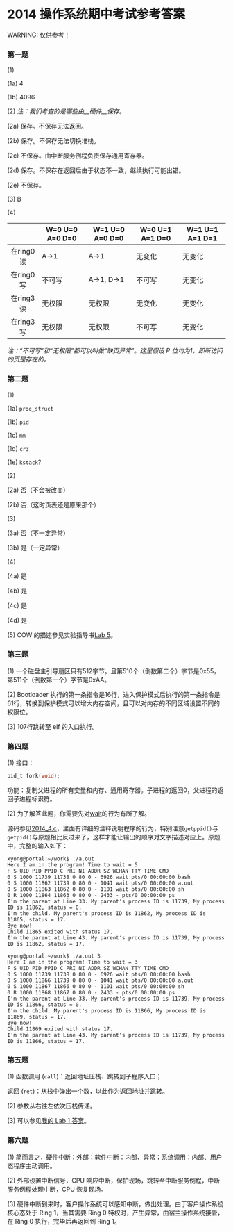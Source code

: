 # 2014 操作系统期中考试参考答案

WARNING: 仅供参考！

### 第一题

(1)

(1a) 4

(1b) 4096

(2) *注：我们考查的是哪些由__硬件__保存。*

(2a) 保存。不保存无法返回。

(2b) 保存。不保存无法切换堆栈。

(2c) 不保存。由中断服务例程负责保存通用寄存器。

(2d) 保存。不保存在返回后由于状态不一致，继续执行可能出错。

(2e) 不保存。

(3) B

(4)

|    | W=0 U=0 A=0 D=0 | W=1 U=0 A=0 D=0 | W=0 U=1 A=1 D=0 | W=1 U=1 A=1 D=1 |
|:--:| --------------- | --------------- | --------------- | --------------- |
|在ring0读|A→1  |A→1      |无变化|无变化|
|在ring0写|不可写|A→1, D→1 |不可写|无变化|
|在ring3读|无权限|无权限    |无变化|无变化|
|在ring3写|无权限|无权限    |不可写|无变化|

*注：“不可写”和“无权限”都可以叫做“缺页异常”。这里假设 P 位均为1，即所访问的页是存在的。*

### 第二题

(1)

(1a) `proc_struct`

(1b) `pid`

(1c) `mm`

(1d) `cr3`

(1e) `kstack`?

(2)

(2a) 否（不会被改变）

(2b) 否（这时页表还是原来那个）

(3)

(3a) 否（不一定异常）

(3b) 是（一定异常）

(4)

(4a) 是

(4b) 是

(4c) 是

(4d) 是

(5) COW 的描述参见实验指导书[Lab 5](https://objectkuan.gitbooks.io/ucore-docs/content/lab5/lab5_2_1_exercises.html)。

### 第三题

(1) 一个磁盘主引导扇区只有512字节。且第510个（倒数第二个）字节是0x55， 第511个（倒数第一个）字节是0xAA。

(2) Bootloader 执行的第一条指令是16行，进入保护模式后执行的第一条指令是61行，转换到保护模式可以增大内存空间，且可以对内存的不同区域设置不同的权限位。

(3) 107行跳转至 elf 的入口执行。

### 第四题

(1) 接口：

```c
pid_t fork(void);
```

功能：复制父进程的所有变量和内存、通用寄存器。子进程的返回0，父进程的返回子进程标识符。

(2) 为了解答此题，你需要先对[wait](http://linux.die.net/man/2/wait)的行为有所了解。

源码参见[2014_4.c](https://github.com/paulzfm/os_course_spoc_exercises/blob/master/midterm-answer/2014_4.c)，里面有详细的注释说明程序的行为，特别注意`getppid()`与`getpid()`与原题相比反过来了，这样才能让输出的顺序对文字描述对应上。原题中，完整的输入如下：

```
xyong@portal:~/work$ ./a.out
Here I am in the program! Time to wait = 5
F S UID PID PPID C PRI NI ADDR SZ WCHAN TTY TIME CMD
0 S 1000 11739 11738 0 80 0 - 6926 wait pts/0 00:00:00 bash
0 S 1000 11862 11739 0 80 0 - 1041 wait pts/0 00:00:00 a.out
0 S 1000 11863 11862 0 80 0 - 1101 wait pts/0 00:00:00 sh
0 R 1000 11864 11863 0 80 0 - 2433 - pts/0 00:00:00 ps
I'm the parent at Line 33. My parent's process ID is 11739, My process ID is 11862, status = 0.
I'm the child. My parent's process ID is 11862, My process ID is 11865, status = 17.
Bye now!
Child 11865 exited with status 17.
I'm the parent at Line 43. My parent's process ID is 11739, My process ID is 11862, status = 17.

xyong@portal:~/work$ ./a.out 3
Here I am in the program! Time to wait = 3
F S UID PID PPID C PRI NI ADDR SZ WCHAN TTY TIME CMD
0 S 1000 11739 11738 0 80 0 - 6926 wait pts/0 00:00:00 bash
0 S 1000 11866 11739 0 80 0 - 1041 wait pts/0 00:00:00 a.out
0 S 1000 11867 11866 0 80 0 - 1101 wait pts/0 00:00:00 sh
0 R 1000 11868 11867 0 80 0 - 2433 - pts/0 00:00:00 ps
I'm the parent at Line 33. My parent's process ID is 11739, My process ID is 11866, status = 0.
I'm the child. My parent's process ID is 11866, My process ID is 11869, status = 17.
Bye now!
Child 11869 exited with status 17.
I'm the parent at Line 43. My parent's process ID is 11739, My process ID is 11866, status = 17.
```

### 第五题

(1) 函数调用 (`call`)：返回地址压栈、跳转到子程序入口；

返回 (`ret`)：从栈中弹出一个数，以此作为返回地址并跳转。

(2) 参数从右往左依次压栈传递。

(3) 可以参见[我的 Lab 1 答案](https://github.com/paulzfm/ucore-os-lab/blob/master/labcodes/lab1/kern/debug/kdebug.c)。

### 第六题

(1) 简而言之，硬件中断：外部；软件中断：内部、异常；系统调用：内部、用户态程序主动调用。

(2) 外部设置中断信号，CPU 响应中断，保护现场，跳转至中断服务例程，中断服务例程处理中断，CPU 恢复现场。

(3) 硬件中断到来时，客户操作系统可以感知中断，做出处理。由于客户操作系统核心态处于 Ring 1，当其需要 Ring 0 特权时，产生异常，由宿主操作系统接管，在 Ring 0 执行，完毕后再返回到 Ring 1。
